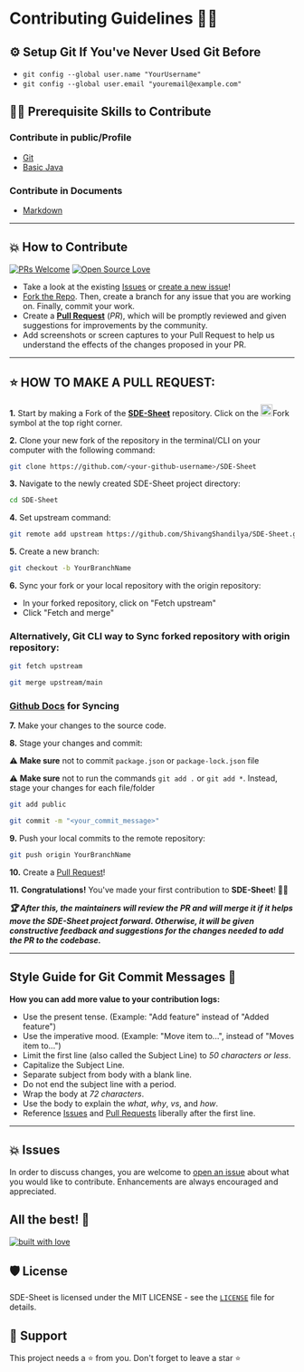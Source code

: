 # Contributing Guidelines 👨‍💻

## ⚙ Setup Git If You've Never Used Git Before
- `git config --global user.name "YourUsername"`
- `git config --global user.email "youremail@example.com"`

## 👨‍💻 Prerequisite Skills to Contribute

### Contribute in public/Profile

- [Git](https://git-scm.com/) 
- [Basic Java](https://developer.mozilla.org/en-US/docs/Glossary/Java)

### Contribute in Documents

- [Markdown](https://www.markdownguide.org/basic-syntax/)

---
## 💥 How to Contribute

[![PRs Welcome](https://img.shields.io/badge/PRs-welcome-brightgreen.svg?style=flat-square)](https://github.com/ShivangShandilya/SDE-Sheet/pulls)
[![Open Source Love](https://badges.frapsoft.com/os/v1/open-source.png?v=103)](https://github.com/ShivangShandilya)

- Take a look at the existing [Issues](https://github.com/ShivangShandilya/SDE-Sheet/issues) or [create a new issue](https://github.com/ShivangShandilya/SDE-Sheet/issues/new)!
- [Fork the Repo](https://github.com/ShivangShandilya/SDE-Sheet/fork). Then, create a branch for any issue that you are working on. Finally, commit your work.
- Create a **[Pull Request](https://github.com/ShivangShandilya/SDE-Sheet/compare)** (_PR_), which will be promptly reviewed and given suggestions for improvements by the community.
- Add screenshots or screen captures to your Pull Request to help us understand the effects of the changes proposed in your PR.


---
## ⭐ HOW TO MAKE A PULL REQUEST:

**1.** Start by making a Fork of the [**SDE-Sheet**](https://github.com/ShivangShandilya/SDE-Sheet) repository. Click on the <a href="https://github.com/ShivangShandilya/SDE-Sheet/fork"><img src="https://i.imgur.com/G4z1kEe.png" height="21" width="21"></a>Fork symbol at the top right corner.

**2.** Clone your new fork of the repository in the terminal/CLI on your computer with the following command:

```bash
git clone https://github.com/<your-github-username>/SDE-Sheet
```

**3.** Navigate to the newly created SDE-Sheet project directory:

```bash
cd SDE-Sheet
```

**4.** Set upstream command:

```bash
git remote add upstream https://github.com/ShivangShandilya/SDE-Sheet.git
```

**5.** Create a new branch:

```bash
git checkout -b YourBranchName
```

**6.** Sync your fork or your local repository with the origin repository:

- In your forked repository, click on "Fetch upstream"
- Click "Fetch and merge"

### Alternatively, Git CLI way to Sync forked repository with origin repository:

```bash
git fetch upstream
```

```bash
git merge upstream/main
```

### [Github Docs](https://docs.github.com/en/github/collaborating-with-pull-requests/addressing-merge-conflicts/resolving-a-merge-conflict-on-github) for Syncing

**7.** Make your changes to the source code.

**8.** Stage your changes and commit:

⚠️ **Make sure** not to commit `package.json` or `package-lock.json` file

⚠️ **Make sure** not to run the commands `git add .` or `git add *`. Instead, stage your changes for each file/folder

```bash
git add public
```

```bash
git commit -m "<your_commit_message>"
```

**9.** Push your local commits to the remote repository:

```bash
git push origin YourBranchName
```

**10.** Create a [Pull Request](https://help.github.com/en/github/collaborating-with-issues-and-pull-requests/creating-a-pull-request)!

**11.** **Congratulations!** You've made your first contribution to **SDE-Sheet**! 🙌🏼

**_:trophy: After this, the maintainers will review the PR and will merge it if it helps move the SDE-Sheet project forward. Otherwise, it will be given constructive feedback and suggestions for the changes needed to add the PR to the codebase._**

---

## Style Guide for Git Commit Messages 📝

**How you can add more value to your contribution logs:**

- Use the present tense. (Example: "Add feature" instead of "Added feature")
- Use the imperative mood. (Example: "Move item to...", instead of "Moves item to...")
- Limit the first line (also called the Subject Line) to _50 characters or less_.
- Capitalize the Subject Line.
- Separate subject from body with a blank line.
- Do not end the subject line with a period.
- Wrap the body at _72 characters_.
- Use the body to explain the _what_, _why_, _vs_, and _how_.
- Reference [Issues](https://github.com/ShivangShandilya/SDE-Sheet/issues) and [Pull Requests](https://github.com/ShivangShandilya/SDE-Sheet/pulls) liberally after the first line.

---
## 💥 Issues

In order to discuss changes, you are welcome to [open an issue](https://github.com/ShivangShandilya/SDE-Sheet/issues/new/) about what you would like to contribute. Enhancements are always encouraged and appreciated.

## All the best! 🥇

[![built with love](https://forthebadge.com/images/badges/built-with-love.svg)](https://github.com/ShivangShandilya)

## 🛡️ License

SDE-Sheet is licensed under the MIT LICENSE - see the [`LICENSE`](https://github.com/ShivangShandilya/SDE-Sheet/blob/main/LICENSE.md) file for details.


## 🙏 Support

This project needs a ⭐️ from you. Don't forget to leave a star ⭐️
